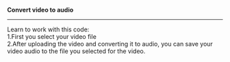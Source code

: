 <b>Convert video to audio</b><br/>
 <hr>
</b>Learn to work with this code:</b><br/>
1.First you select your video file<br/>
2.After uploading the video and converting it to audio, you can save your video audio to the file you selected for the video.
